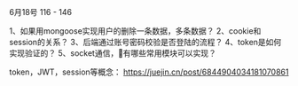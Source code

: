 6月18号
116 - 146

1、如果用mongoose实现用户的删除一条数据，多条数据？
2、cookie和session的关系？
3、后端通过账号密码校验是否登陆的流程？
4、token是如何实现验证的？
5、socket通信，有哪些常用模块可以实现？

token，JWT，session等概念：
https://juejin.cn/post/6844904034181070861
